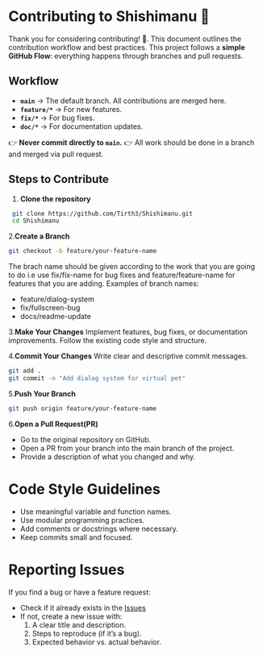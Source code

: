 # Contributing to Shishimanu 🐾

Thank you for considering contributing! 🎉.
This document outlines the contribution workflow and best practices.
This project follows a **simple GitHub Flow**: everything happens through branches and pull requests.


## Workflow

- **`main`** -> The default branch. All contributions are merged here.
- **`feature/*`** -> For new features.
- **`fix/*`** -> For bug fixes.
- **`doc/*`** -> For documentation updates.

👉 **Never commit directly to `main`.**
👉 All work should be done in a branch and merged via pull request.

## Steps to Contribute
1. **Clone the repository**
```bash
 git clone https://github.com/Tirth3/Shishimanu.git
 cd Shishimanu
 ```

2.**Create a Branch**
```bash
git checkout -b feature/your-feature-name
```
The brach name should be given according to the work that you are going to do i.e use fix/fix-name for bug fixes and feature/feature-name for features that you are adding.
Examples of branch names:
- feature/dialog-system
- fix/fullscreen-bug
- docs/readme-update

3.**Make Your Changes**
Implement features, bug fixes, or documentation improvements.
Follow the existing code style and structure.

4.**Commit Your Changes**
Write clear and descriptive commit messages.
```bash
git add .
git commit -m "Add dialog system for virtual pet"
```

5.**Push Your Branch**
```bash
git push origin feature/your-feature-name
```

6.**Open a Pull Request(PR)**
- Go to the original repository on GitHub.
- Open a PR from your branch into the main branch of the project.
- Provide a description of what you changed and why.

# Code Style Guidelines
- Use meaningful variable and function names.
- Use modular programming practices.
- Add comments or docstrings where necessary.
- Keep commits small and focused.

# Reporting Issues
If you find a bug or have a feature request:
- Check if it already exists in the [Issues](https://github.com/Tirth3/Shishimanu/issues)
- If not, create a new issue with:
  1. A clear title and description.
  2. Steps to reproduce (if it’s a bug).
  3. Expected behavior vs. actual behavior.

